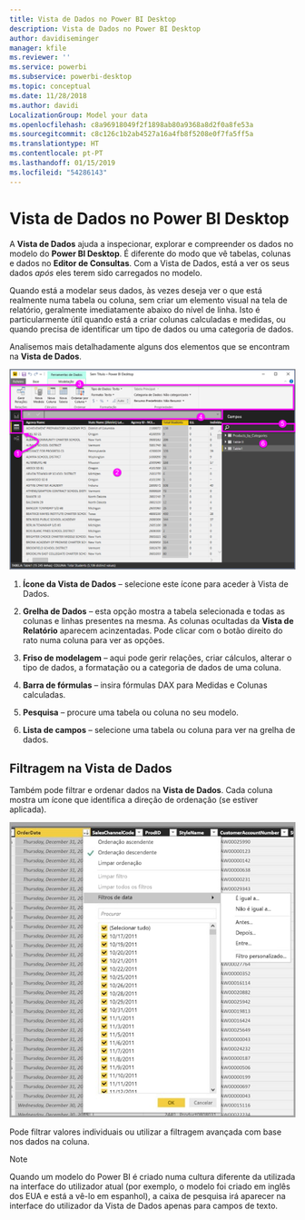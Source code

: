 ```yaml
---
title: Vista de Dados no Power BI Desktop
description: Vista de Dados no Power BI Desktop
author: davidiseminger
manager: kfile
ms.reviewer: ''
ms.service: powerbi
ms.subservice: powerbi-desktop
ms.topic: conceptual
ms.date: 11/28/2018
ms.author: davidi
LocalizationGroup: Model your data
ms.openlocfilehash: c8a96918049f2f1898ab80a9368a8d2f0a8fe53a
ms.sourcegitcommit: c8c126c1b2ab4527a16a4fb8f5208e0f7fa5ff5a
ms.translationtype: HT
ms.contentlocale: pt-PT
ms.lasthandoff: 01/15/2019
ms.locfileid: "54286143"
---
```

# <a name="data-view-in-power-bi-desktop"></a>Vista de Dados no Power BI Desktop
A **Vista de Dados** ajuda a inspecionar, explorar e compreender os dados no modelo do **Power BI Desktop**. É diferente do modo que vê tabelas, colunas e dados no **Editor de Consultas**. Com a Vista de Dados, está a ver os seus dados *após* eles terem sido carregados no modelo.

Quando está a modelar seus dados, às vezes deseja ver o que está realmente numa tabela ou coluna, sem criar um elemento visual na tela de relatório, geralmente imediatamente abaixo do nível de linha. Isto é particularmente útil quando está a criar colunas calculadas e medidas, ou quando precisa de identificar um tipo de dados ou uma categoria de dados.

Analisemos mais detalhadamente alguns dos elementos que se encontram na **Vista de Dados**.

![Vista de dados no Power BI Desktop](media/desktop-data-view/dataview_fullscreen.png)

1. **Ícone da Vista de Dados** – selecione este ícone para aceder à Vista de Dados.

2. **Grelha de Dados** – esta opção mostra a tabela selecionada e todas as colunas e linhas presentes na mesma. As colunas ocultadas da **Vista de Relatório** aparecem acinzentadas. Pode clicar com o botão direito do rato numa coluna para ver as opções.

3. **Friso de modelagem** – aqui pode gerir relações, criar cálculos, alterar o tipo de dados, a formatação ou a categoria de dados de uma coluna.

4. **Barra de fórmulas** – insira fórmulas DAX para Medidas e Colunas calculadas.

5. **Pesquisa** – procure uma tabela ou coluna no seu modelo.

6. **Lista de campos** – selecione uma tabela ou coluna para ver na grelha de dados.

## <a name="filtering-in-data-view"></a>Filtragem na Vista de Dados

Também pode filtrar e ordenar dados na **Vista de Dados**. Cada coluna mostra um ícone que identifica a direção de ordenação (se estiver aplicada).

![Ordenar e filtrar na Vista de Dados no Power BI Desktop](media/desktop-data-view/dataview_sort-and-filter.png)

Pode filtrar valores individuais ou utilizar a filtragem avançada com base nos dados na coluna. 

> [!NOTE]
> Quando um modelo do Power BI é criado numa cultura diferente da utilizada na interface do utilizador atual (por exemplo, o modelo foi criado em inglês dos EUA e está a vê-lo em espanhol), a caixa de pesquisa irá aparecer na interface do utilizador da Vista de Dados apenas para campos de texto.
